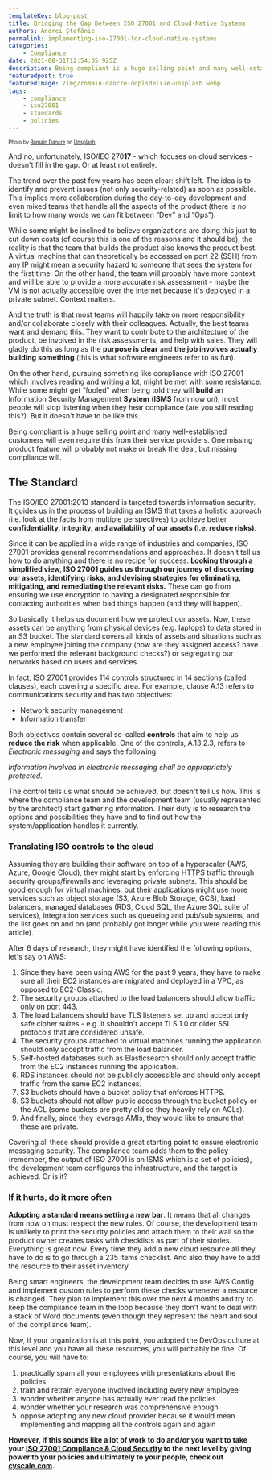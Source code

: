 ```yaml
---
templateKey: blog-post
title: Bridging the Gap Between ISO 27001 and Cloud-Native Systems
authors: Andrei Ștefănie
permalink: implementing-iso-27001-for-cloud-native-systems
categories:
    - Compliance
date: 2021-08-31T12:54:05.925Z
description: Being compliant is a huge selling point and many well-established customers will even require this from their service providers. One missing product feature will probably not make or break the deal, but missing compliance will.
featuredpost: true
featuredimage: /img/romain-dancre-doplsdelx7e-unsplash.webp
tags:
    - compliance
    - iso27001
    - standards
    - policies
---
```


<!--StartFragment-->

<sub><sup>Photo by [Romain Dancre](https://unsplash.com/@romaindancre?utm_source=unsplash&utm_medium=referral&utm_content=creditCopyText) on [Unsplash](https://unsplash.com/?utm_source=unsplash&utm_medium=referral&utm_content=creditCopyText)</sup></sub>

<!--EndFragment-->

<!--StartFragment-->

And no, unfortunately, ISO/IEC 270**17** - which focuses on cloud services - doesn't fill in the gap. Or at least not entirely.

The trend over the past few years has been clear: shift left. The idea is to identify and prevent issues (not only security-related) as soon as possible. This implies more collaboration during the day-to-day development and even mixed teams that handle all the aspects of the product (there is no limit to how many words we can fit between “Dev” and “Ops”).

While some might be inclined to believe organizations are doing this just to cut down costs (of course this is one of the reasons and it should be), the reality is that the team that builds the product also knows the product best. A virtual machine that can theoretically be accessed on port 22 (SSH) from any IP might mean a security hazard to someone that sees the system for the first time. On the other hand, the team will probably have more context and will be able to provide a more accurate risk assessment - maybe the VM is not actually accessible over the internet because it's deployed in a private subnet. Context matters.

And the truth is that most teams will happily take on more responsibility and/or collaborate closely with their colleagues. Actually, the best teams want and demand this. They want to contribute to the architecture of the product, be involved in the risk assessments, and help with sales. They will gladly do this as long as the **purpose is clear** and **the job involves actually building something** (this is what software engineers refer to as fun).

On the other hand, pursuing something like compliance with ISO 27001 which involves reading and writing a lot, might be met with some resistance. While some might get “fooled” when being told they will **build** an Information Security Management **System** (**ISMS** from now on), most people will stop listening when they hear compliance (are you still reading this?). But it doesn't have to be like this.

Being compliant is a huge selling point and many well-established customers will even require this from their service providers. One missing product feature will probably not make or break the deal, but missing compliance will.

## The Standard

The ISO/IEC 27001:2013 standard is targeted towards information security. It guides us in the process of building an ISMS that takes a holistic approach (i.e. look at the facts from multiple perspectives) to achieve better **confidentiality, integrity, and availability of our assets (i.e. reduce risks)**.

Since it can be applied in a wide range of industries and companies, ISO 27001 provides general recommendations and approaches. It doesn't tell us how to do anything and there is no recipe for success. **Looking through a simplified view, ISO 27001 guides us through our journey of discovering our assets, identifying risks, and devising strategies for eliminating, mitigating, and remediating the relevant risks.** These can go from ensuring we use encryption to having a designated responsible for contacting authorities when bad things happen (and they will happen).

So basically it helps us document how we protect our assets. Now, these assets can be anything from physical devices (e.g. laptops) to data stored in an S3 bucket. The standard covers all kinds of assets and situations such as a new employee joining the company (how are they assigned access? have we performed the relevant background checks?) or segregating our networks based on users and services.

In fact, ISO 27001 provides 114 controls structured in 14 sections (called clauses), each covering a specific area. For example, clause A.13 refers to communications security and has two objectives:

-   Network security management
-   Information transfer

Both objectives contain several so-called **controls** that aim to help us **reduce the risk** when applicable. One of the controls, A.13.2.3, refers to _Electronic messaging_ and says the following:

_Information involved in electronic messaging shall be appropriately protected._

The control tells us what should be achieved, but doesn't tell us how. This is where the compliance team and the development team (usually represented by the architect) start gathering information. Their duty is to research the options and possibilities they have and to find out how the system/application handles it currently.

### Translating ISO controls to the cloud

Assuming they are building their software on top of a hyperscaler (AWS, Azure, Google Cloud), they might start by enforcing HTTPS traffic through security groups/firewalls and leveraging private subnets. This should be good enough for virtual machines, but their applications might use more services such as object storage (S3, Azure Blob Storage, GCS), load balancers, managed databases (RDS, Cloud SQL, the Azure SQL suite of services), integration services such as queueing and pub/sub systems, and the list goes on and on (and probably got longer while you were reading this article).

After 6 days of research, they might have identified the following options, let's say on AWS:

1. Since they have been using AWS for the past 9 years, they have to make sure all their EC2 instances are migrated and deployed in a VPC, as opposed to EC2-Classic.
2. The security groups attached to the load balancers should allow traffic only on port 443.
3. The load balancers should have TLS listeners set up and accept only safe cipher suites - e.g. it shouldn't accept TLS 1.0 or older SSL protocols that are considered unsafe.
4. The security groups attached to virtual machines running the application should only accept traffic from the load balancer.
5. Self-hosted databases such as Elasticsearch should only accept traffic from the EC2 instances running the application.
6. RDS instances should not be publicly accessible and should only accept traffic from the same EC2 instances.
7. S3 buckets should have a bucket policy that enforces HTTPS.
8. S3 buckets should not allow public access through the bucket policy or the ACL (some buckets are pretty old so they heavily rely on ACLs).
9. And finally, since they leverage AMIs, they would like to ensure that these are private.

Covering all these should provide a great starting point to ensure electronic messaging security. The compliance team adds them to the policy (remember, the output of ISO 27001 is an ISMS which is a set of policies), the development team configures the infrastructure, and the target is achieved. Or is it?

### If it hurts, do it more often

**Adopting a standard means setting a new bar**. It means that all changes from now on must respect the new rules. Of course, the development team is unlikely to print the security policies and attach them to their wall so the product owner creates tasks with checklists as part of their stories. Everything is great now. Every time they add a new cloud resource all they have to do is to go through a 235 items checklist. And also they have to add the resource to their asset inventory.

Being smart engineers, the development team decides to use AWS Config and implement custom rules to perform these checks whenever a resource is changed. They plan to implement this over the next 4 months and try to keep the compliance team in the loop because they don't want to deal with a stack of Word documents (even though they represent the heart and soul of the compliance team).

Now, if your organization is at this point, you adopted the DevOps culture at this level and you have all these resources, you will probably be fine. Of course, you will have to:

1. practically spam all your employees with presentations about the policies
2. train and retrain everyone involved including every new employee
3. wonder whether anyone has actually ever read the policies
4. wonder whether your research was comprehensive enough
5. oppose adopting any new cloud provider because it would mean implementing and mapping all the controls again and again

**However, if this sounds like a lot of work to do and/or you want to take your [ISO 27001 Compliance & Cloud Security](https://cyscale.com/use-cases/iso-27001-compliance/) to the next level by giving power to your policies and ultimately to your people, check out [cyscale.com](https://app.cyscale.com/ 'https://app.cyscale.com/').**

<!--EndFragment-->
